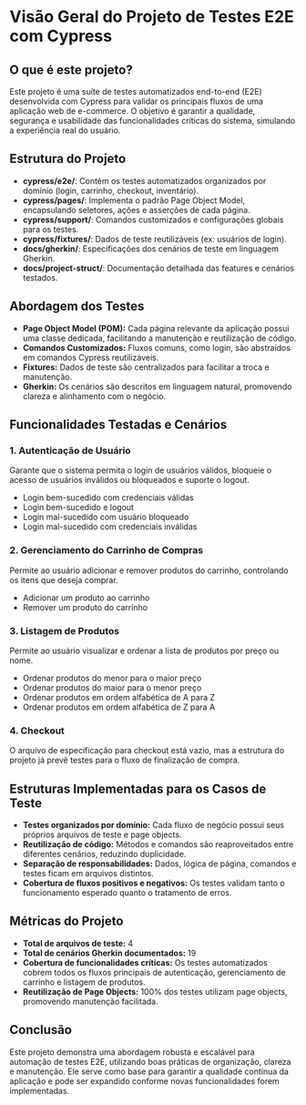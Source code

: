 # Visão Geral do Projeto de Testes E2E com Cypress

## O que é este projeto?

Este projeto é uma suíte de testes automatizados end-to-end (E2E) desenvolvida com Cypress para validar os principais fluxos de uma aplicação web de e-commerce. O objetivo é garantir a qualidade, segurança e usabilidade das funcionalidades críticas do sistema, simulando a experiência real do usuário.

## Estrutura do Projeto

- **cypress/e2e/**: Contém os testes automatizados organizados por domínio (login, carrinho, checkout, inventário).
- **cypress/pages/**: Implementa o padrão Page Object Model, encapsulando seletores, ações e asserções de cada página.
- **cypress/support/**: Comandos customizados e configurações globais para os testes.
- **cypress/fixtures/**: Dados de teste reutilizáveis (ex: usuários de login).
- **docs/gherkin/**: Especificações dos cenários de teste em linguagem Gherkin.
- **docs/project-struct/**: Documentação detalhada das features e cenários testados.

## Abordagem dos Testes

- **Page Object Model (POM):**
  Cada página relevante da aplicação possui uma classe dedicada, facilitando a manutenção e reutilização de código.
- **Comandos Customizados:**
  Fluxos comuns, como login, são abstraídos em comandos Cypress reutilizáveis.
- **Fixtures:**
  Dados de teste são centralizados para facilitar a troca e manutenção.
- **Gherkin:**
  Os cenários são descritos em linguagem natural, promovendo clareza e alinhamento com o negócio.

## Funcionalidades Testadas e Cenários

### 1. Autenticação de Usuário

Garante que o sistema permita o login de usuários válidos, bloqueie o acesso de usuários inválidos ou bloqueados e suporte o logout.

- Login bem-sucedido com credenciais válidas
- Login bem-sucedido e logout
- Login mal-sucedido com usuário bloqueado
- Login mal-sucedido com credenciais inválidas

### 2. Gerenciamento do Carrinho de Compras

Permite ao usuário adicionar e remover produtos do carrinho, controlando os itens que deseja comprar.

- Adicionar um produto ao carrinho
- Remover um produto do carrinho

### 3. Listagem de Produtos

Permite ao usuário visualizar e ordenar a lista de produtos por preço ou nome.

- Ordenar produtos do menor para o maior preço
- Ordenar produtos do maior para o menor preço
- Ordenar produtos em ordem alfabética de A para Z
- Ordenar produtos em ordem alfabética de Z para A

### 4. Checkout

O arquivo de especificação para checkout está vazio, mas a estrutura do projeto já prevê testes para o fluxo de finalização de compra.

## Estruturas Implementadas para os Casos de Teste

- **Testes organizados por domínio:** Cada fluxo de negócio possui seus próprios arquivos de teste e page objects.
- **Reutilização de código:** Métodos e comandos são reaproveitados entre diferentes cenários, reduzindo duplicidade.
- **Separação de responsabilidades:** Dados, lógica de página, comandos e testes ficam em arquivos distintos.
- **Cobertura de fluxos positivos e negativos:** Os testes validam tanto o funcionamento esperado quanto o tratamento de erros.

## Métricas do Projeto

- **Total de arquivos de teste:** 4
- **Total de cenários Gherkin documentados:** 19
- **Cobertura de funcionalidades críticas:** Os testes automatizados cobrem todos os fluxos principais de autenticação, gerenciamento de carrinho e listagem de produtos.
- **Reutilização de Page Objects:** 100% dos testes utilizam page objects, promovendo manutenção facilitada.

## Conclusão

Este projeto demonstra uma abordagem robusta e escalável para automação de testes E2E, utilizando boas práticas de organização, clareza e manutenção. Ele serve como base para garantir a qualidade contínua da aplicação e pode ser expandido conforme novas funcionalidades forem implementadas.
